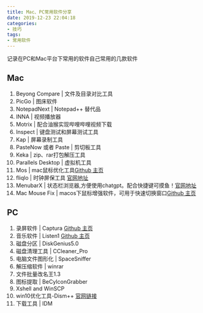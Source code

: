 ```yaml
---
title: Mac、PC常用软件分享
date: 2019-12-23 22:04:18
categories:
- 技巧
tags:
- 常用软件
---
```

记录在PC和Mac平台下常用的软件自己常用的几款软件

<!--more-->
## Mac
1. Beyong Compare | 文件及目录对比工具
2. PicGo | 图床软件
3. NotepadNext  | Notepad++ 替代品
4. INNA | 视频播放器
5. Motrix | 配合油猴实现哔哩哔哩视频下载
6. Inspect | 键盘测试和屏幕测试工具
7. Kap | 屏幕录制工具
8. PasteNow 或者 Paste | 剪切板工具
9. Keka | zip、rar打包解压工具
10. Parallels Desktop | 虚拟机工具
11. Mos | mac鼠标优化工具[Github 主页](https://github.com/Caldis/Mos/releases)
12. fliqlo | 时钟屏保工具 [官网地址](https://fliqlo.com/screensaver/#google_vignette)
13. MenubarX | 状态栏浏览器,方便使用chatgpt。配合快捷键可摸鱼！[官网地址](https://menubarx.app/)
14. Mac Mouse Fix | macos下鼠标增强软件，可用于快速切换窗口[Github 主页](https://github.com/noah-nuebling/mac-mouse-fix)

## PC
1. 录屏软件 | Captura [Github 主页](https://github.com/MathewSachin/Captura/)
2. 音乐软件 | Listen1 [Github 主页](https://github.com/listen1)
3. 磁盘分区 | DiskGenius5.0
4. 磁盘清理工具 | CCleaner_Pro
5. 电脑文件图形化 | SpaceSniffer
6. 解压缩软件 | winrar
7. 文件批量改名王1.3
8. 图标提取 | BeCyIconGrabber
9. Xshell and WinSCP
10. win10优化工具-Dism++ [官网链接](https://www.chuyu.me/zh-Hans/index.html)
11. 下载工具 | IDM

